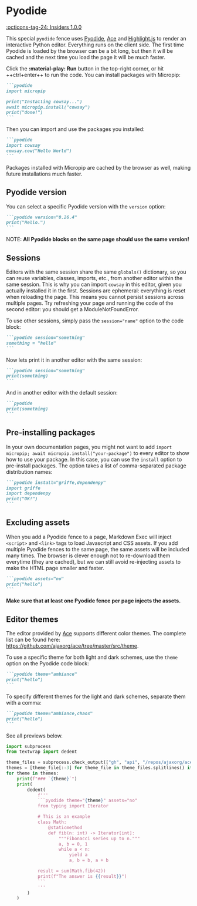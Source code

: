 # Pyodide

[:octicons-tag-24: Insiders 1.0.0](../insiders/changelog.md#1.0.0)

This special `pyodide` fence uses [Pyodide](https://pyodide.org), [Ace](https://ace.c9.io/)
and [Highlight.js](https://highlightjs.org/) to render an interactive Python editor.
Everything runs on the client side. The first time Pyodide is loaded by the browser
can be a bit long, but then it will be cached and the next time you load the page
it will be much faster.

Click the **:material-play: Run** button in the top-right corner, or hit ++ctrl+enter++ to run the code.
You can install packages with Micropip:

````md exec="1" source="tabbed-right" tabs="Markdown|Rendered"
```pyodide
import micropip

print("Installing cowsay...")
await micropip.install("cowsay")
print("done!")
```
````

Then you can import and use the packages you installed:

````md exec="1" source="tabbed-right" tabs="Markdown|Rendered"
```pyodide
import cowsay
cowsay.cow("Hello World")
```
````

Packages installed with Micropip are cached by the browser as well,
making future installations much faster.

## Pyodide version

You can select a specific Pyodide version with the `version` option:

````md
```pyodide version="0.26.4"
print("Hello.")
```
````

NOTE: **All Pyodide blocks on the same page should use the same version!**

## Sessions

Editors with the same session share the same `globals()` dictionary,
so you can reuse variables, classes, imports, etc., from another editor
within the same session. This is why you can import `cowsay` in this editor,
given you actually installed it in the first. Sessions are ephemeral:
everything is reset when reloading the page. This means you cannot persist
sessions across multiple pages. Try refreshing your page
and running the code of the second editor: you should get a ModuleNotFoundError.

To use other sessions, simply pass the `session="name"` option to the code block:

````md exec="1" source="tabbed-right" tabs="Markdown|Rendered"
```pyodide session="something"
something = "hello"
```
````

Now lets print it in another editor with the same session:

````md exec="1" source="tabbed-right" tabs="Markdown|Rendered"
```pyodide session="something"
print(something)
```
````

And in another editor with the default session:

````md exec="1" source="tabbed-right" tabs="Markdown|Rendered"
```pyodide
print(something)
```
````

## Pre-installing packages

In your own documentation pages, you might not want to add
`import micropip; await micropip.install("your-package")`
to every editor to show how to use your package. In this case,
you can use the `install` option to pre-install packages.
The option takes a list of comma-separated package distribution names:

````md exec="1" source="tabbed-right" tabs="Markdown|Rendered"
```pyodide install="griffe,dependenpy"
import griffe
import dependenpy
print("OK!")
```
````

## Excluding assets

When you add a Pyodide fence to a page,
Markdown Exec will inject `<script>` and `<link>` tags
to load Javascript and CSS assets.
If you add multiple Pyodide fences to the same page,
the same assets will be included many times.
The browser is clever enough not to re-download them everytime
(they are cached), but we can still avoid re-injecting assets
to make the HTML page smaller and faster.

````md
```pyodide assets="no"
print("hello")
```
````

**Make sure that at least one Pyodide fence per page injects the assets.**

## Editor themes

The editor provided by [Ace](https://ace.c9.io/) supports different color themes.
The complete list can be found here: https://github.com/ajaxorg/ace/tree/master/src/theme.

To use a specific theme for both light and dark schemes, use the `theme` option on the Pyodide code block:

````md
```pyodide theme="ambiance"
print("hello")
```
````

To specify different themes for the light and dark schemes, separate them with a comma:

````md
```pyodide theme="ambiance,chaos"
print("hello")
```
````

See all previews below.

```python exec="1"
import subprocess
from textwrap import dedent

theme_files = subprocess.check_output(["gh", "api", "/repos/ajaxorg/ace/contents/src/theme", "--jq", ".[].name"], text=True)
themes = [theme_file[:-3] for theme_file in theme_files.splitlines() if not theme_file.endswith("-css.js")]
for theme in themes:
    print(f"### `{theme}`")
    print(
        dedent(
            f'''
            ```pyodide theme="{theme}" assets="no"
            from typing import Iterator

            # This is an example
            class Math:
                @staticmethod
                def fib(n: int) -> Iterator[int]:
                    """Fibonacci series up to n."""
                    a, b = 0, 1
                    while a < n:
                        yield a
                        a, b = b, a + b

            result = sum(Math.fib(42))
            print(f"The answer is {{result}}")
            ```
            '''
        )
    )
```
